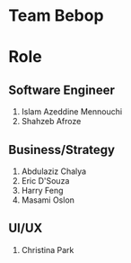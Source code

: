# Team Bebop 

# Role

## Software Engineer 
1. Islam Azeddine Mennouchi 
2. Shahzeb Afroze 

## Business/Strategy
1. Abdulaziz Chalya 
2. Eric D'Souza 
3. Harry Feng 
4. Masami Oslon 

## UI/UX
1. Christina Park 







